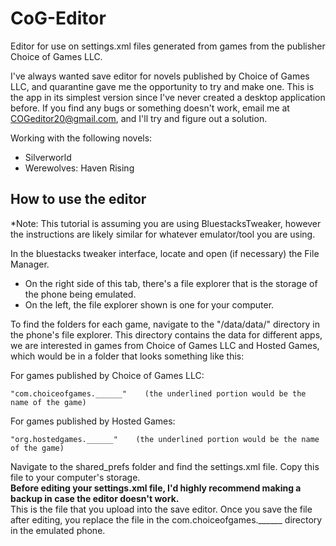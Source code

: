 # CoG-Editor
Editor for use on settings.xml files generated from games from the publisher Choice of Games LLC.

I've always wanted save editor for novels published by Choice of Games LLC, and quarantine gave me the opportunity to try and make one. This is the app in its simplest version since I've never created a desktop application before.
If you find any bugs or something doesn't work, email me at COGeditor20@gmail.com, and I'll try and figure out a solution.

Working with the following novels:
  - Silverworld
  - Werewolves: Haven Rising

## How to use the editor
*Note: This tutorial is assuming you are using BluestacksTweaker, however the instructions are likely similar for whatever emulator/tool you are using.

In the bluestacks tweaker interface, locate and open (if necessary) the File Manager.  
 - On the right side of this tab, there's a file explorer that is the storage of the phone being emulated.  
 - On the left, the file explorer shown is one for your computer.  
 
To find the folders for each game, navigate to the "/data/data/" directory in the phone's file explorer. This directory contains the data for different apps, we are interested in games from Choice of Games LLC and Hosted Games, which would be in a folder that looks something like this:

For games published by Choice of Games LLC:
```shell
"com.choiceofgames.______"    (the underlined portion would be the name of the game)
```
For games published by Hosted Games:
 ```shell
"org.hostedgames.______"    (the underlined portion would be the name of the game)
```

Navigate to the shared_prefs folder and find the settings.xml file. Copy this file to your computer's storage.  
**Before editing your settings.xml file, I'd highly recommend making a backup in case the editor doesn't work.**  
This is the file that you upload into the save editor. Once you save the file after editing, you replace the file in the com.choiceofgames.\_\_\_\_\_\_ directory in the emulated phone.
